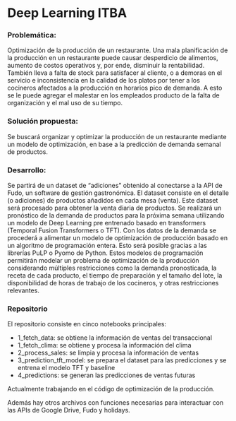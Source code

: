 # Deep Learning ITBA

### Problemática: 
Optimización de la producción de un restaurante.
Una mala planificación de la producción en un restaurante puede causar desperdicio de alimentos, aumento de costos operativos y, por ende, disminuir la rentabilidad. También lleva a falta de stock para satisfacer al cliente, o a demoras en el servicio e inconsistencia en la calidad de los platos por tener a los cocineros afectados a la producción en horarios pico de demanda. A esto se le puede agregar el malestar en los empleados producto de la falta de organización y el mal uso de su tiempo.

### Solución propuesta: 
Se buscará organizar y optimizar la producción de un restaurante mediante un modelo de optimización, en base a la predicción de demanda semanal de productos.

### Desarrollo:
Se partirá de un dataset de “adiciones” obtenido al conectarse a la API de Fudo, un software de gestión gastronómica. El dataset consiste en el detalle (o adiciones) de productos añadidos en cada mesa (venta).
Este dataset será procesado para obtener la venta diaria de productos.
Se realizará un pronóstico de la demanda de productos para la próxima semana utilizando un modelo de Deep Learning pre entrenado basado en transformers (Temporal Fusion Transformers o TFT). 
Con los datos de la demanda se procederá a alimentar un modelo de optimización de producción basado en un algoritmo de programación entera. Esto será posible gracias a las librerías PuLP o Pyomo de Python.
Estos modelos de programación permitirán modelar un problema de optimización de la producción considerando múltiples restricciones como la demanda pronosticada, la receta de cada producto, el tiempo de preparación y el tamaño del lote, la disponibilidad de horas de trabajo de los cocineros, y otras restricciones relevantes.

### Repositorio
El repositorio consiste en cinco notebooks principales:
- 1_fetch_data: se obtiene la información de ventas del transaccional
- 1_fetch_clima: se obtiene y procesa la información del clima
- 2_process_sales: se limpia y procesa la información de ventas
- 3_prediction_tft_model: se prepara el dataset para las predicciones y se entrena el modelo TFT y baseline
- 4_predictions: se generan las predicciones de ventas futuras

Actualmente trabajando en el código de optimización de la producción.

Además hay otros archivos con funciones necesarias para interactuar con las APIs de Google Drive, Fudo y holidays.
